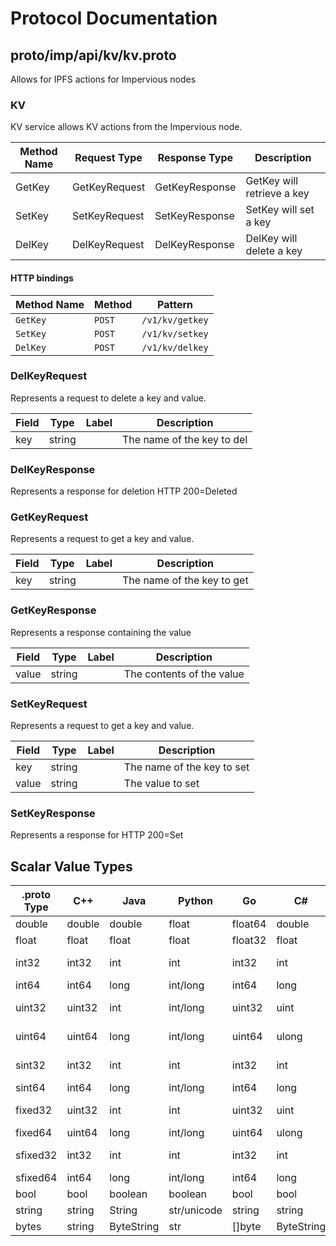 # Protocol Documentation
<a name="top"></a>

<!--
## Table of Contents

- [proto/imp/api/kv/kv.proto](#proto/imp/api/kv/kv.proto)
    - [DelKeyRequest](#kv.DelKeyRequest)
    - [DelKeyResponse](#kv.DelKeyResponse)
    - [GetKeyRequest](#kv.GetKeyRequest)
    - [GetKeyResponse](#kv.GetKeyResponse)
    - [SetKeyRequest](#kv.SetKeyRequest)
    - [SetKeyResponse](#kv.SetKeyResponse)
  
    - [KV](#kv.KV)
  
- [Scalar Value Types](#scalar-value-types)



<a name="proto/imp/api/kv/kv.proto"></a>
<p align="right"><a href="#top">Top</a></p>

-->

## proto/imp/api/kv/kv.proto
Allows for IPFS actions for Impervious nodes



<a name="kv.KV"></a>

### KV
KV service allows KV actions from the Impervious node.

| Method Name | Request Type | Response Type | Description |
| ----------- | ------------ | ------------- | ------------|
| GetKey | GetKeyRequest | GetKeyResponse | GetKey will retrieve a key |
| SetKey | SetKeyRequest | SetKeyResponse | SetKey will set a key |
| DelKey | DelKeyRequest | DelKeyResponse | DelKey will delete a key |


#### HTTP bindings

| Method Name | Method | Pattern |
| ----------- | ------ | ------- |
| `GetKey` | `POST` | `/v1/kv/getkey`
| `SetKey` | `POST` | `/v1/kv/setkey`
| `DelKey` | `POST` | `/v1/kv/delkey` <!-- end services -->



<a name="kv.DelKeyRequest"></a>

### DelKeyRequest
Represents a request to delete a key and value.


| Field | Type | Label | Description |
| ----- | ---- | ----- | ----------- |
| key | string |  | The name of the key to del |






<a name="kv.DelKeyResponse"></a>

### DelKeyResponse
Represents a response for deletion HTTP 200=Deleted






<a name="kv.GetKeyRequest"></a>

### GetKeyRequest
Represents a request to get a key and value.


| Field | Type | Label | Description |
| ----- | ---- | ----- | ----------- |
| key | string |  | The name of the key to get |






<a name="kv.GetKeyResponse"></a>

### GetKeyResponse
Represents a response containing the value


| Field | Type | Label | Description |
| ----- | ---- | ----- | ----------- |
| value | string |  | The contents of the value |






<a name="kv.SetKeyRequest"></a>

### SetKeyRequest
Represents a request to get a key and value.


| Field | Type | Label | Description |
| ----- | ---- | ----- | ----------- |
| key | string |  | The name of the key to set |
| value | string |  | The value to set |






<a name="kv.SetKeyResponse"></a>

### SetKeyResponse
Represents a response for HTTP 200=Set





 <!-- end messages -->

 <!-- end enums -->

 <!-- end HasExtensions -->

## Scalar Value Types

| .proto Type | C++ | Java | Python | Go | C# | PHP | Ruby |
| ----------- | --- | ---- | ------ | -- | -- | --- | ---- |
| <a name="double" /> double | double | double | float | float64 | double | float | Float |
| <a name="float" /> float | float | float | float | float32 | float | float | Float |
| <a name="int32" /> int32 | int32 | int | int | int32 | int | integer | Bignum or Fixnum (as required) |
| <a name="int64" /> int64 | int64 | long | int/long | int64 | long | integer/string | Bignum |
| <a name="uint32" /> uint32 | uint32 | int | int/long | uint32 | uint | integer | Bignum or Fixnum (as required) |
| <a name="uint64" /> uint64 | uint64 | long | int/long | uint64 | ulong | integer/string | Bignum or Fixnum (as required) |
| <a name="sint32" /> sint32 | int32 | int | int | int32 | int | integer | Bignum or Fixnum (as required) |
| <a name="sint64" /> sint64 | int64 | long | int/long | int64 | long | integer/string | Bignum |
| <a name="fixed32" /> fixed32 | uint32 | int | int | uint32 | uint | integer | Bignum or Fixnum (as required) |
| <a name="fixed64" /> fixed64 | uint64 | long | int/long | uint64 | ulong | integer/string | Bignum |
| <a name="sfixed32" /> sfixed32 | int32 | int | int | int32 | int | integer | Bignum or Fixnum (as required) |
| <a name="sfixed64" /> sfixed64 | int64 | long | int/long | int64 | long | integer/string | Bignum |
| <a name="bool" /> bool | bool | boolean | boolean | bool | bool | boolean | TrueClass/FalseClass |
| <a name="string" /> string | string | String | str/unicode | string | string | string | String (UTF-8) |
| <a name="bytes" /> bytes | string | ByteString | str | []byte | ByteString | string | String (ASCII-8BIT) |

